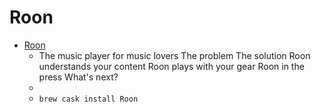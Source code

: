 # Roon
- [Roon](https://roonlabs.com/)
  -  The music player for music lovers The problem The solution Roon understands your content Roon plays with your gear Roon in the press What's next?
  - 
  - `brew cask install Roon`
